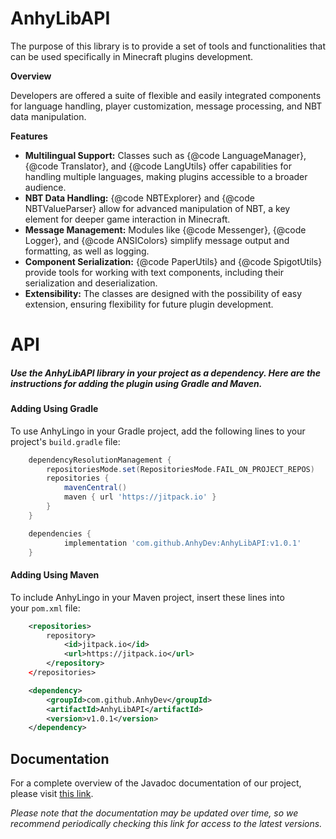 # AnhyLibAPI
The purpose of this library is to provide a set of tools and functionalities that can be used specifically in Minecraft plugins development.

**Overview**

Developers are offered a suite of flexible and easily integrated components for language handling, player customization, message processing, and NBT data manipulation.

**Features**

*   **Multilingual Support:** Classes such as {@code LanguageManager}, {@code Translator}, and {@code LangUtils} offer capabilities for handling multiple languages, making plugins accessible to a broader audience.
*   **NBT Data Handling:** {@code NBTExplorer} and {@code NBTValueParser} allow for advanced manipulation of NBT, a key element for deeper game interaction in Minecraft.
*   **Message Management:** Modules like {@code Messenger}, {@code Logger}, and {@code ANSIColors} simplify message output and formatting, as well as logging.
*   **Component Serialization:** {@code PaperUtils} and {@code SpigotUtils} provide tools for working with text components, including their serialization and deserialization.
*   **Extensibility:** The classes are designed with the possibility of easy extension, ensuring flexibility for future plugin development.

# API

##### Use the AnhyLibAPI library in your project as a dependency. Here are the instructions for adding the plugin using Gradle and Maven.

#### Adding Using Gradle

To use AnhyLingo in your Gradle project, add the following lines to your project's `build.gradle` file:


```groovy
	dependencyResolutionManagement {
		repositoriesMode.set(RepositoriesMode.FAIL_ON_PROJECT_REPOS)
		repositories {
			mavenCentral()
			maven { url 'https://jitpack.io' }
		}
	}
```

```groovy
	dependencies {
	        implementation 'com.github.AnhyDev:AnhyLibAPI:v1.0.1'
	}
```

#### Adding Using Maven

To include AnhyLingo in your Maven project, insert these lines into your `pom.xml` file:

```xml
    <repositories>
        repository>
            <id>jitpack.io</id>
            <url>https://jitpack.io</url>
        </repository>
    </repositories>
```

```xml
	<dependency>
	    <groupId>com.github.AnhyDev</groupId>
	    <artifactId>AnhyLibAPI</artifactId>
	    <version>v1.0.1</version>
	</dependency>
```
## Documentation

For a complete overview of the Javadoc documentation of our project, please visit [this link](https://dev.anh.ink/anhylibapi/javadoc/).

*Please note that the documentation may be updated over time, so we recommend periodically checking this link for access to the latest versions.*

